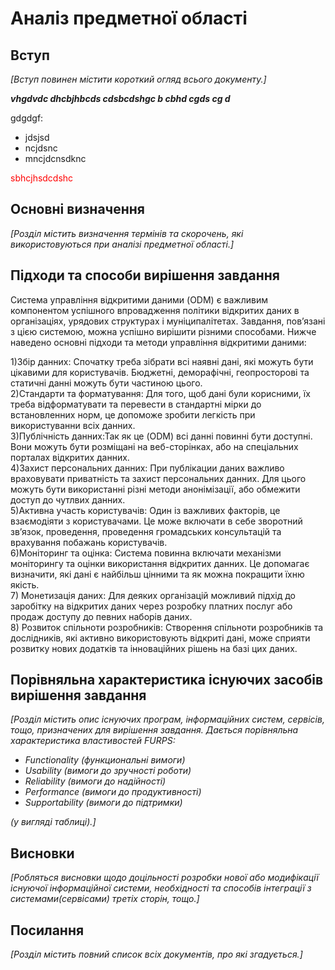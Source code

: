 # Аналіз предметної області

## Вступ

*[Вступ повинен містити короткий огляд всього документу.]*
 
 ***vhgdvdc dhcbjhbcds cdsbcdshgc b cbhd cgds cg d***

 gdgdgf:
 - jdsjsd
 - ncjdsnc
 - mncjdcnsdknc

<span style="color:red"> sbhcjhsdcdshc </span>

## Основні визначення

*[Розділ містить визначення термінів та скорочень, які використовуються при аналізі предметної області.]*

## Підходи та способи вирішення завдання

Система управління відкритими даними (ODM) є важливим компонентом успішного впровадження політики відкритих даних в організаціях, урядових структурах і муніципалітетах. Завдання, пов’язані з цією системою, можна успішно вирішити різними способами. Нижче наведено основні підходи та методи управління відкритими даними:  

1)Збір данних: Спочатку треба зібрати всі наявні дані, які можуть бути цікавими для користувачів. Бюджетні, деморафічні, геопросторові та статичні данні можуть бути частиною цього.  
2)Стандарти та форматування: Для того, щоб дані були корисними, їх треба відформатувати та перевести в стандартні мірки до встановленних норм, це допоможе зробити легкість при використуванни всіх данних.    
3)Публічність данних:Так як це (ODM) всі данні повинні бути доступні. Вони можуть бути розміщані на веб-сторінках, або на спеціальних порталах відкритих данних.  
4)Захист персональних данних: При публікации даних важливо враховувати приватність та захист персональних данних. Для цього можуть бути використанні різні методи анонімізації, або обмежити  доступ до чутлвих данних.   
5)Активна участь користувачів: Один із важливих факторів, це взаємодіяти з користувачами. Це може включати в себе зворотний зв’язок, проведення, проведення громадських консультацій та врахування побажань користувачів.   
6)Моніторинг та оцінка: Система повинна включати механізми моніторингу та оцінки використання відкритих данних. Це допомагає визначити, які дані є найбільш цінними та як можна покращити їхню якість.   
7) Монетизація даних: Для деяких організацій можливий підхід до заробітку на відкритих даних через розробку платних послуг або продаж доступу до певних наборів даних.   
8) Розвиток спільноти розробників: Створення спільноти розробників та дослідників, які активно використовують відкриті дані, може сприяти розвитку нових додатків та інноваційних рішень на базі цих даних.   


## Порівняльна характеристика існуючих засобів вирішення завдання

*[Розділ містить опис існуючих програм, інформаційних систем, сервісів, тощо, призначених для вирішення 
завдання. Дається порівняльна характеристика властивостей FURPS:*
- *Functionality (функциональні вимоги)*
- *Usability (вимоги до зручності роботи)*
- *Reliability (вимоги до надійності)*
- *Performance (вимоги до продуктивності)*
- *Supportability (вимоги до підтримки)*

 *(у вигляді таблиці).]*

## Висновки

*[Робляться висновки щодо доцільності розробки нової або модифікації існуючої інформаційної системи, необхідності та способів інтеграції з системами(сервісами) третіх сторін, тощо.]*

## Посилання

*[Розділ містить повний список всіх документів, про які згадується.]*
